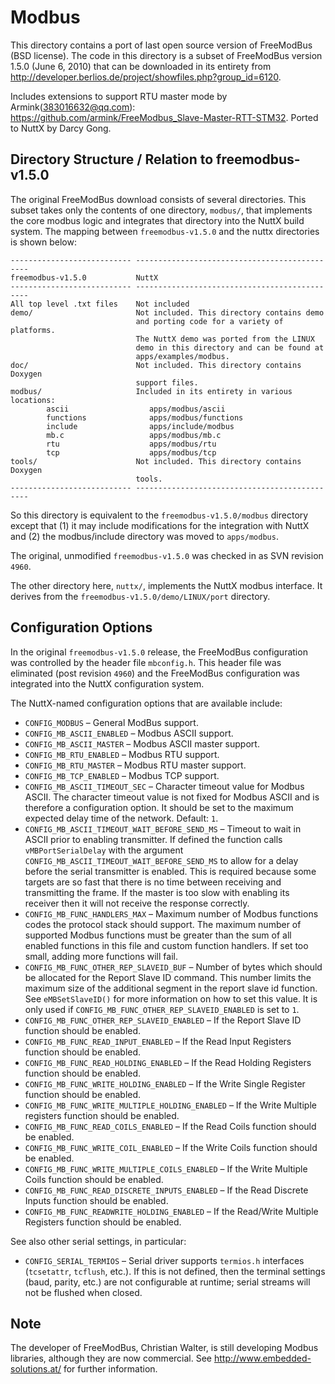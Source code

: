 # Modbus

This directory contains a port of last open source version of FreeModBus (BSD
license). The code in this directory is a subset of FreeModBus version 1.5.0
(June 6, 2010) that can be downloaded in its entirety from
http://developer.berlios.de/project/showfiles.php?group_id=6120.

Includes extensions to support RTU master mode by Armink(383016632@qq.com):
https://github.com/armink/FreeModbus_Slave-Master-RTT-STM32. Ported to NuttX by
Darcy Gong.

## Directory Structure / Relation to freemodbus-v1.5.0

The original FreeModBus download consists of several directories. This subset
takes only the contents of one directory, `modbus/`, that implements the core
modbus logic and integrates that directory into the NuttX build system. The
mapping between `freemodbus-v1.5.0` and the nuttx directories is shown below:

```
--------------------------- ----------------------------------------------
freemodbus-v1.5.0           NuttX
--------------------------- ----------------------------------------------
All top level .txt files    Not included
demo/                       Not included. This directory contains demo
                            and porting code for a variety of platforms.
                            The NuttX demo was ported from the LINUX
                            demo in this directory and can be found at
                            apps/examples/modbus.
doc/                        Not included. This directory contains Doxygen
                            support files.
modbus/                     Included in its entirety in various locations:
        ascii                  apps/modbus/ascii
        functions              apps/modbus/functions
        include                apps/include/modbus
        mb.c                   apps/modbus/mb.c
        rtu                    apps/modbus/rtu
        tcp                    apps/modbus/tcp
tools/                      Not included. This directory contains Doxygen
                            tools.
--------------------------- ----------------------------------------------
```

So this directory is equivalent to the `freemodbus-v1.5.0/modbus` directory
except that (1) it may include modifications for the integration with NuttX and
(2) the modbus/include directory was moved to `apps/modbus`.

The original, unmodified `freemodbus-v1.5.0` was checked in as SVN revision
`4960`.

The other directory here, `nuttx/`, implements the NuttX modbus interface. It
derives from the `freemodbus-v1.5.0/demo/LINUX/port` directory.

## Configuration Options

In the original `freemodbus-v1.5.0` release, the FreeModBus configuration was
controlled by the header file `mbconfig.h`. This header file was eliminated
(post revision `4960`) and the FreeModBus configuration was integrated into the
NuttX configuration system.

The NuttX-named configuration options that are available include:

- `CONFIG_MODBUS` – General ModBus support.
- `CONFIG_MB_ASCII_ENABLED` – Modbus ASCII support.
- `CONFIG_MB_ASCII_MASTER` – Modbus ASCII master support.
- `CONFIG_MB_RTU_ENABLED` – Modbus RTU support.
- `CONFIG_MB_RTU_MASTER` – Modbus RTU master support.
- `CONFIG_MB_TCP_ENABLED` – Modbus TCP support.
- `CONFIG_MB_ASCII_TIMEOUT_SEC` – Character timeout value for Modbus ASCII. The
  character timeout value is not fixed for Modbus ASCII and is therefore a
  configuration option. It should be set to the maximum expected delay time of
  the network. Default: `1`.
- `CONFIG_MB_ASCII_TIMEOUT_WAIT_BEFORE_SEND_MS` – Timeout to wait in ASCII prior
  to enabling transmitter. If defined the function calls `vMBPortSerialDelay`
  with the argument `CONFIG_MB_ASCII_TIMEOUT_WAIT_BEFORE_SEND_MS` to allow for a
  delay before the serial transmitter is enabled. This is required because some
  targets are so fast that there is no time between receiving and transmitting
  the frame. If the master is too slow with enabling its receiver then it will
  not receive the response correctly.
- `CONFIG_MB_FUNC_HANDLERS_MAX` – Maximum number of Modbus functions codes the
  protocol stack should support. The maximum number of supported Modbus
  functions must be greater than the sum of all enabled functions in this file
  and custom function handlers. If set too small, adding more functions will
  fail.
- `CONFIG_MB_FUNC_OTHER_REP_SLAVEID_BUF` – Number of bytes which should be
  allocated for the Report Slave ID command. This number limits the maximum size
  of the additional segment in the report slave id function. See
  `eMBSetSlaveID()` for more information on how to set this value. It is only
  used if `CONFIG_MB_FUNC_OTHER_REP_SLAVEID_ENABLED` is set to `1`.
- `CONFIG_MB_FUNC_OTHER_REP_SLAVEID_ENABLED` – If the Report Slave ID function
  should be enabled.
- `CONFIG_MB_FUNC_READ_INPUT_ENABLED` – If the Read Input Registers function
  should be enabled.
- `CONFIG_MB_FUNC_READ_HOLDING_ENABLED` – If the Read Holding Registers function
  should be enabled.
- `CONFIG_MB_FUNC_WRITE_HOLDING_ENABLED` – If the Write Single Register function
  should be enabled.
- `CONFIG_MB_FUNC_WRITE_MULTIPLE_HOLDING_ENABLED` – If the Write Multiple
  registers function should be enabled.
- `CONFIG_MB_FUNC_READ_COILS_ENABLED` – If the Read Coils function should be
  enabled.
- `CONFIG_MB_FUNC_WRITE_COIL_ENABLED` – If the Write Coils function should be
  enabled.
- `CONFIG_MB_FUNC_WRITE_MULTIPLE_COILS_ENABLED` – If the Write Multiple Coils
  function should be enabled.
- `CONFIG_MB_FUNC_READ_DISCRETE_INPUTS_ENABLED` – If the Read Discrete Inputs
  function should be enabled.
- `CONFIG_MB_FUNC_READWRITE_HOLDING_ENABLED` – If the Read/Write Multiple
  Registers function should be enabled.

See also other serial settings, in particular:

- `CONFIG_SERIAL_TERMIOS` – Serial driver supports `termios.h` interfaces
  (`tcsetattr`, `tcflush`, etc.). If this is not defined, then the terminal
  settings (baud, parity, etc.) are not configurable at runtime; serial streams
  will not be flushed when closed.

## Note

The developer of FreeModBus, Christian Walter, is still developing Modbus
libraries, although they are now commercial. See
http://www.embedded-solutions.at/ for further information.
